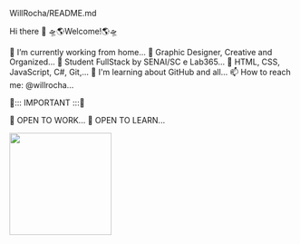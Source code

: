 WillRocha/README.md

Hi there 👋 🛸🌎Welcome!🌎🛸

🔭 I’m currently working from home... 
🧩 Graphic Designer, Creative and Organized... 
📖 Student FullStack by SENAI/SC e Lab365... 
🌱 HTML, CSS, JavaScript, C#, Git,... 
🤔 I'm learning about GitHub and all... 
📫 How to reach me: @willrocha...


🛑::: IMPORTANT :::🛑

🚀 OPEN TO WORK... 
📖 OPEN TO LEARN...

<div>
<a href="https://github.com/williamdiasrocha>
<img height="180em" src="https://github-readme-stats.vercel.app/api/top-langs/?username=williamdiasrocha&layout=compact&langs_count=7&theme=dracula"/>
<img height="180em" src="https://github-readme-stats.vercel.app/api?username=williamdiasrocha&show_icons=true&theme=dracula&include_all_commits=true&count_private=true"/>
</div>

